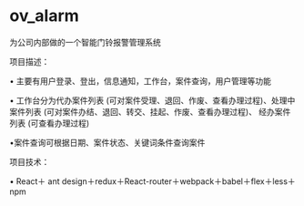 # ov_alarm
为公司内部做的一个智能门铃报警管理系统

项目描述：

•	主要有用户登录、登出，信息通知，工作台，案件查询，用户管理等功能

•	工作台分为代办案件列表 (可对案件受理、退回、作废、查看办理过程)、处理中案件列表 (可对案件办结、退回、转交、挂起、作废、查看办理过程)、
经办案件列表 (可查看办理过程)

•案件查询可根据日期、案件状态、关键词条件查询案件

项目技术：

•	React＋ ant design＋redux＋React-router＋webpack＋babel＋flex＋less＋npm
